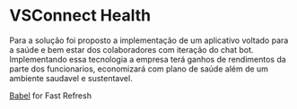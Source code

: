 # VSConnect Health

Para a solução foi proposto a implementação de um aplicativo voltado para a saúde e bem estar  dos colaboradores com iteração do chat bot.
Implementando essa tecnologia a empresa terá ganhos de rendimentos da parte dos funcionarios, economizará com plano de saúde além de um ambiente saudavel e sustentavel.

[Babel](https://babeljs.io/) for Fast Refresh
